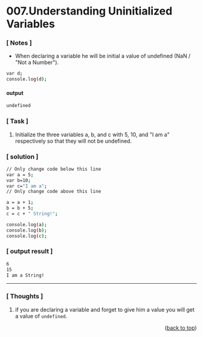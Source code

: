 <a name="topage"></a>

# 007.Understanding Uninitialized Variables

### [ Notes ]
  * When declaring a variable he will be initial a value of undefined (NaN / "Not a Number").

```sh
var d;
console.log(d);
```
#### output
```sh
undefined
```

### [ Task ]
  1. Initialize the three variables a, b, and c with 5, 10, and "I am a" respectively so that they will not be undefined.

### [ solution ]

```sh
// Only change code below this line
var a = 5;
var b=10;
var c="I am a";
// Only change code above this line

a = a + 1;
b = b + 5;
c = c + " String!";

console.log(a);
console.log(b);
console.log(c);
```

### [ output result ]

```sh
6
15
I am a String!
```

-----

### [ Thoughts ]

  1. if you are declaring a variable and forget to give him a value you will get a value of `undefined`.


<p align="right">(<a href="#topage">back to top</a>)</p>
<br/>
<br/>
